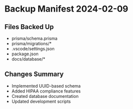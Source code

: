 # Backup Manifest 2024-02-09

## Files Backed Up
- prisma/schema.prisma
- prisma/migrations/*
- .vscode/settings.json
- package.json
- docs/database/*

## Changes Summary
- Implemented UUID-based schema
- Added HIPAA compliance features
- Created database documentation
- Updated development scripts
